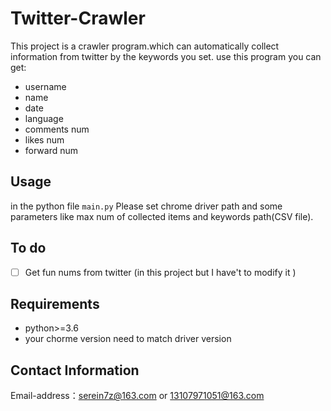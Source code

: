 # Twitter-Crawler
This project is a crawler program.which can automatically collect information from twitter by the keywords you set.
use this program you can get:
- username
- name
- date
- language
- comments num
- likes num
- forward num
## Usage
in the python file `main.py` Please set chrome driver path and some parameters like max num of collected items and keywords path(CSV file).
## To do
- [ ] Get fun nums from twitter (in this project but I have't to modify it )
## Requirements
- python>=3.6
- your chorme version need to match driver version
## Contact Information
Email-address：serein7z@163.com or 13107971051@163.com
